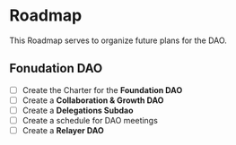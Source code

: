 # Roadmap

This Roadmap serves to organize future plans for the DAO.

## Fonudation DAO

- [ ] Create the Charter for the **Foundation DAO**
- [ ] Create a **Collaboration & Growth DAO** 
- [ ] Create a **Delegations Subdao**
- [ ] Create a schedule for DAO meetings
- [ ] Create a **Relayer DAO**